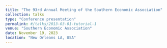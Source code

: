 ```yaml
---
title: "The 93rd Annual Meeting of the Southern Economic Association"
collection: talks
type: "Conference presentation"
permalink: #/talks/2013-03-01-tutorial-1
venue: "Southern Economic Association"
date: November 19, 2023
location: "New Orleans LA, USA"
---
```


